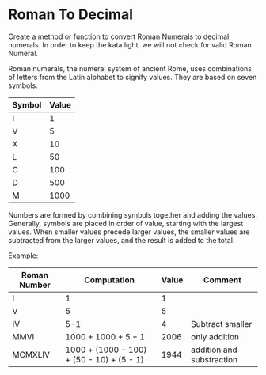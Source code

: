  # Roman To Decimal

Create a method or function to convert Roman Numerals to decimal numerals.
In order to keep the kata light, we will not check for valid Roman Numeral.

Roman numerals, the numeral system of ancient Rome, uses combinations of letters from the Latin alphabet to signify values. 
They are based on seven symbols:

| Symbol  | Value    |
| ------- | -------- |
| I       |    1     |
| V       |    5     |
| X       |   10     |
| L       |   50     |
| C       |  100     |
| D       |  500     |
| M       | 1000     |

Numbers are formed by combining symbols together and adding the values. 
Generally, symbols are placed in order of value, starting with the largest values. When smaller values precede larger values, the smaller values are subtracted from the larger values, and the result is added to the total. 

Example:

| Roman Number  | Computation                                    | Value      | Comment                         |
| ------------- | ---------------------------------------------- | ---------- | ------------------------------- |
| I             |  1                                             | 1          |                                 |
| V             |  5                                             | 5          |                                 |
| IV            |  5-1                                           | 4          | Subtract smaller                |
| MMVI          |  1000 + 1000 + 5 + 1                           | 2006       | only addition                   |
| MCMXLIV       |  1000 + (1000 - 100) + (50 - 10) + (5 - 1)     | 1944       | addition and substraction       |

